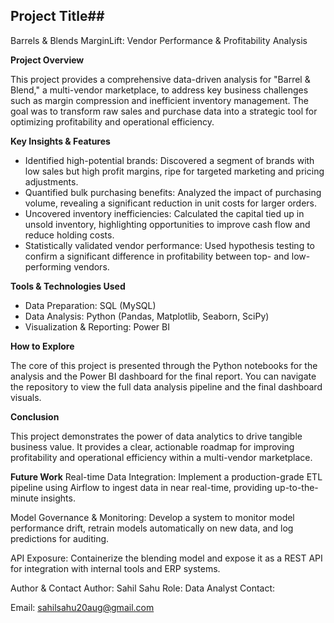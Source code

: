 ## Project Title##
Barrels & Blends MarginLift: Vendor Performance & Profitability Analysis

**Project Overview**

This project provides a comprehensive data-driven analysis for "Barrel & Blend," a multi-vendor marketplace, to address key business challenges such as margin compression and inefficient inventory management. The goal was to transform raw sales and purchase data into a strategic tool for optimizing profitability and operational efficiency.

**Key Insights & Features**

- Identified high-potential brands: Discovered a segment of brands with low sales but high profit margins, ripe for targeted marketing and pricing adjustments.
- Quantified bulk purchasing benefits: Analyzed the impact of purchasing volume, revealing a significant reduction in unit costs for larger orders.
- Uncovered inventory inefficiencies: Calculated the capital tied up in unsold inventory, highlighting opportunities to improve cash flow and reduce holding costs.
- Statistically validated vendor performance: Used hypothesis testing to confirm a significant difference in profitability between top- and low-performing vendors.

**Tools & Technologies Used**

- Data Preparation: SQL (MySQL)
- Data Analysis: Python (Pandas, Matplotlib, Seaborn, SciPy)
- Visualization & Reporting: Power BI

**How to Explore**

The core of this project is presented through the Python notebooks for the analysis and the Power BI dashboard for the final report. You can navigate the repository to view the full data analysis pipeline and the final dashboard visuals.

**Conclusion**

This project demonstrates the power of data analytics to drive tangible business value. It provides a clear, actionable roadmap for improving profitability and operational efficiency within a multi-vendor marketplace.

**Future Work**
Real-time Data Integration: Implement a production-grade ETL pipeline using Airflow to ingest data in near real-time, providing up-to-the-minute insights.

Model Governance & Monitoring: Develop a system to monitor model performance drift, retrain models automatically on new data, and log predictions for auditing.

API Exposure: Containerize the blending model and expose it as a REST API for integration with internal tools and ERP systems.

Author & Contact
Author: Sahil Sahu
Role: Data Analyst
Contact:

Email: sahilsahu20aug@gmail.com
